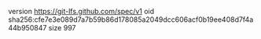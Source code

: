 version https://git-lfs.github.com/spec/v1
oid sha256:cfe7e3e089d7a7b59b86d178085a2049dcc606acf0b19ee408d7f4a44b950847
size 997
